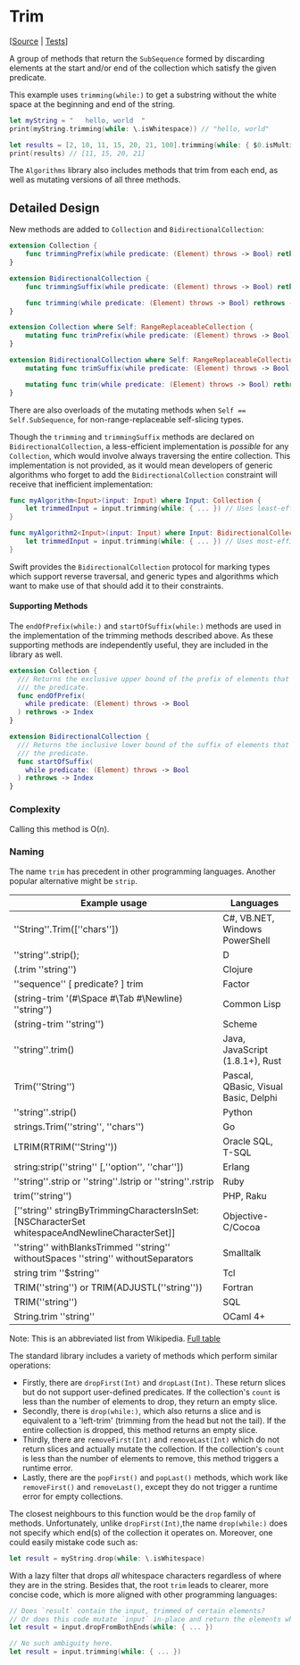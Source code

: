 # Trim

[[Source](https://github.com/apple/swift-algorithms/blob/main/Sources/Algorithms/Trim.swift) |
 [Tests](https://github.com/apple/swift-algorithms/blob/main/Tests/SwiftAlgorithmsTests/TrimTests.swift)]

A group of methods that return the `SubSequence` formed by discarding elements 
at the start and/or end of the collection which satisfy the given predicate.

This example uses `trimming(while:)` to get a substring without the white space 
at the beginning and end of the string.

```swift
let myString = "   hello, world  "
print(myString.trimming(while: \.isWhitespace)) // "hello, world"

let results = [2, 10, 11, 15, 20, 21, 100].trimming(while: { $0.isMultiple(of: 2) })
print(results) // [11, 15, 20, 21]
```

The `Algorithms` library also includes methods that trim from each end, 
as well as mutating versions of all three methods.

## Detailed Design

New methods are added to `Collection` and `BidirectionalCollection`:

```swift
extension Collection {
    func trimmingPrefix(while predicate: (Element) throws -> Bool) rethrows -> SubSequence
}

extension BidirectionalCollection {
    func trimmingSuffix(while predicate: (Element) throws -> Bool) rethrows -> SubSequence

    func trimming(while predicate: (Element) throws -> Bool) rethrows -> SubSequence
}

extension Collection where Self: RangeReplaceableCollection {
    mutating func trimPrefix(while predicate: (Element) throws -> Bool) rethrows
}

extension BidirectionalCollection where Self: RangeReplaceableCollection {
    mutating func trimSuffix(while predicate: (Element) throws -> Bool) rethrows

    mutating func trim(while predicate: (Element) throws -> Bool) rethrows
}
```

There are also overloads of the mutating methods when `Self == Self.SubSequence`,
for non-range-replaceable self-slicing types.

Though the `trimming` and `trimmingSuffix` methods are declared on
`BidirectionalCollection`, a less-efficient implementation is _possible_ for
any `Collection`, which would involve always traversing the entire collection.
This implementation is not provided, as it would mean developers of generic
algorithms who forget to add the `BidirectionalCollection` constraint will 
receive that inefficient implementation:

```swift
func myAlgorithm<Input>(input: Input) where Input: Collection {
    let trimmedInput = input.trimming(while: { ... }) // Uses least-efficient implementation.
}

func myAlgorithm2<Input>(input: Input) where Input: BidirectionalCollection {
    let trimmedInput = input.trimming(while: { ... }) // Uses most-efficient implementation.
}
```

Swift provides the `BidirectionalCollection` protocol for marking types which 
support reverse traversal, and generic types and algorithms which want to make 
use of that should add it to their constraints.

#### Supporting Methods

The `endOfPrefix(while:)` and `startOfSuffix(while:)` methods are used
in the implementation of the trimming methods described above. As these
supporting methods are independently useful, they are included in the library 
as well.

```swift
extension Collection {
  /// Returns the exclusive upper bound of the prefix of elements that satisfy
  /// the predicate.
  func endOfPrefix(
    while predicate: (Element) throws -> Bool
  ) rethrows -> Index
}

extension BidirectionalCollection {
  /// Returns the inclusive lower bound of the suffix of elements that satisfy
  /// the predicate.
  func startOfSuffix(
    while predicate: (Element) throws -> Bool
  ) rethrows -> Index
}
```

### Complexity

Calling this method is O(_n_).

### Naming

The name `trim` has precedent in other programming languages. Another popular 
alternative might be `strip`.

| Example usage | Languages |
|-|-|
| ''String''.Trim([''chars'']) | C#, VB.NET, Windows PowerShell |
| ''string''.strip(); | D |
| (.trim ''string'') | Clojure |
| ''sequence'' [ predicate? ] trim | Factor |
| (string-trim '(#\Space #\Tab #\Newline) ''string'') | Common Lisp |
| (string-trim ''string'') | Scheme |
| ''string''.trim() | Java, JavaScript (1.8.1+), Rust |
| Trim(''String'') | Pascal, QBasic, Visual Basic, Delphi |
| ''string''.strip() | Python |
| strings.Trim(''string'', ''chars'') | Go |
| LTRIM(RTRIM(''String'')) | Oracle SQL, T-SQL |
| string:strip(''string'' [,''option'', ''char'']) | Erlang |
| ''string''.strip or ''string''.lstrip or ''string''.rstrip | Ruby |
| trim(''string'') | PHP, Raku |
| [''string'' stringByTrimmingCharactersInSet:[NSCharacterSet whitespaceAndNewlineCharacterSet]] | Objective-C/Cocoa |
| ''string'' withBlanksTrimmed ''string'' withoutSpaces ''string'' withoutSeparators | Smalltalk |
| string trim ''$string'' | Tcl |
| TRIM(''string'') or TRIM(ADJUSTL(''string'')) | Fortran |
| TRIM(''string'') | SQL |
| String.trim ''string'' | OCaml 4+ |

Note: This is an abbreviated list from Wikipedia.
[Full table](https://en.wikipedia.org/wiki/Comparison_of_programming_languages_(string_functions)#trim)

The standard library includes a variety of methods which perform similar 
operations:

- Firstly, there are `dropFirst(Int)` and `dropLast(Int)`. These return slices 
but do not support user-defined predicates. If the collection's `count` is less 
than the number of elements to drop, they return an empty slice.
- Secondly, there is `drop(while:)`, which also returns a slice and is 
equivalent to a 'left-trim' (trimming from the head but not the tail). If the 
entire collection is dropped, this method returns an empty slice.
- Thirdly, there are `removeFirst(Int)` and `removeLast(Int)` which do not 
return slices and actually mutate the collection. If the collection's `count` is 
less than the number of elements to remove, this method triggers a runtime 
error.
- Lastly, there are the `popFirst()` and `popLast()` methods, which work like 
`removeFirst()` and `removeLast()`, except they do not trigger a runtime error 
for empty collections.

The closest neighbours to this function would be the `drop` family of methods. 
Unfortunately, unlike `dropFirst(Int)`,the name `drop(while:)` does not specify 
which end(s) of the  collection it operates on. Moreover, one could easily
mistake code such as:

```swift
let result = myString.drop(while: \.isWhitespace)
```

With a lazy filter that drops _all_ whitespace characters regardless of where 
they are in the string. Besides that, the root `trim` leads to clearer, more 
concise code, which is more aligned with other programming languages:

```swift
// Does `result` contain the input, trimmed of certain elements?
// Or does this code mutate `input` in-place and return the elements which were dropped?
let result = input.dropFromBothEnds(while: { ... })

// No such ambiguity here.
let result = input.trimming(while: { ... })
```
